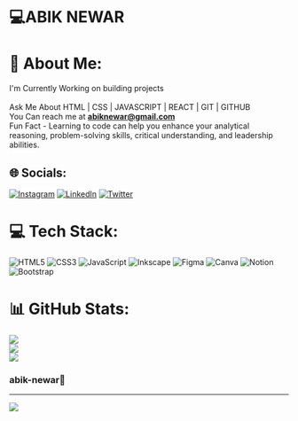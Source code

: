 # 💻ABIK NEWAR 
# 💫 About Me:
I'm Currently Working on building projects<br><br>Ask Me About HTML | CSS | JAVASCRIPT | REACT | GIT | GITHUB<br>You Can reach me at **abiknewar@gmail.com**<br>
Fun Fact - Learning to code can help you enhance your analytical reasoning, problem-solving skills, critical understanding, and leadership abilities.


## 🌐 Socials:
[![Instagram](https://img.shields.io/badge/Instagram-%23E4405F.svg?logo=Instagram&logoColor=white)](https://instagram.com/abik.ig) [![LinkedIn](https://img.shields.io/badge/LinkedIn-%230077B5.svg?logo=linkedin&logoColor=white)](https://linkedin.com/in/Abik-Newar) [![Twitter](https://img.shields.io/badge/Twitter-%231DA1F2.svg?logo=Twitter&logoColor=white)](https://twitter.com/abiknewar) 

# 💻 Tech Stack:
![HTML5](https://img.shields.io/badge/html5-%23E34F26.svg?style=for-the-badge&logo=html5&logoColor=white) ![CSS3](https://img.shields.io/badge/css3-%231572B6.svg?style=for-the-badge&logo=css3&logoColor=white) ![JavaScript](https://img.shields.io/badge/javascript-%23323330.svg?style=for-the-badge&logo=javascript&logoColor=%23F7DF1E) ![Inkscape](https://img.shields.io/badge/Inkscape-e0e0e0?style=for-the-badge&logo=inkscape&logoColor=080A13) 	![Figma](https://img.shields.io/badge/figma-%23F24E1E.svg?style=for-the-badge&logo=figma&logoColor=white) ![Canva](https://img.shields.io/badge/Canva-%2300C4CC.svg?style=for-the-badge&logo=Canva&logoColor=white) ![Notion](https://img.shields.io/badge/Notion-%23000000.svg?style=for-the-badge&logo=notion&logoColor=white) ![Bootstrap](https://img.shields.io/badge/bootstrap-%23563D7C.svg?style=for-the-badge&logo=bootstrap&logoColor=white)
# 📊 GitHub Stats:
![](https://github-readme-stats.vercel.app/api?username=Abik-Newar&theme=dark&hide_border=true&include_all_commits=false&count_private=true)<br/>
![](https://github-readme-streak-stats.herokuapp.com/?user=Abik-Newar&theme=dark&hide_border=true)<br/>
![](https://github-readme-stats.vercel.app/api/top-langs/?username=Abik-Newar&theme=dark&hide_border=true&include_all_commits=false&count_private=true&layout=compact)

### abik-newar👤

---
[![](https://visitcount.itsvg.in/api?id=Abik-Newar&icon=0&color=0)](https://visitcount.itsvg.in)

<!-- Proudly created with GPRM ( https://gprm.itsvg.in ) -->


